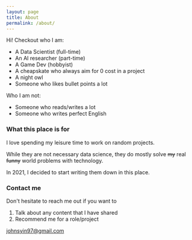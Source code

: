 ```yaml
---
layout: page
title: About
permalink: /about/
---
```


Hi! Checkout who I am:
- A Data Scientist (full-time)
- An AI researcher (part-time)
- A Game Dev (hobbyist)
- A cheapskate who always aim for 0 cost in a project
- A night owl
- Someone who likes bullet points a lot  
  
Who I am not:
- Someone who reads/writes a lot
- Someone who writes perfect English

### What this place is for

I love spending my leisure time to work on random projects.  

While they are not necessary data science, they do mostly solve ~~my~~ real ~~funny~~ world problems with technology.  

In 2021, I decided to start writing them down in this place.

### Contact me

Don't hesitate to reach me out if you want to 
1. Talk about any content that I have shared
2. Recommend me for a role/project
  
[johnsyin97@gmail.com](mailto:email@domain.com)
